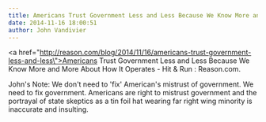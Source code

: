 ```yaml
---
title: Americans Trust Government Less and Less Because We Know More and More About How It Operates - Hit & Run : Reason.com
date: 2014-11-16 18:00:51
author: John Vandivier
---
```




<a href=\"http://reason.com/blog/2014/11/16/americans-trust-government-less-and-less\">Americans Trust Government Less and Less Because We Know More and More About How It Operates - Hit &amp; Run : Reason.com</a>.

John's Note: We don't need to 'fix' American's mistrust of government. We need to fix government. Americans are right to mistrust government and the portrayal of state skeptics as a tin foil hat wearing far right wing minority is inaccurate and insulting.